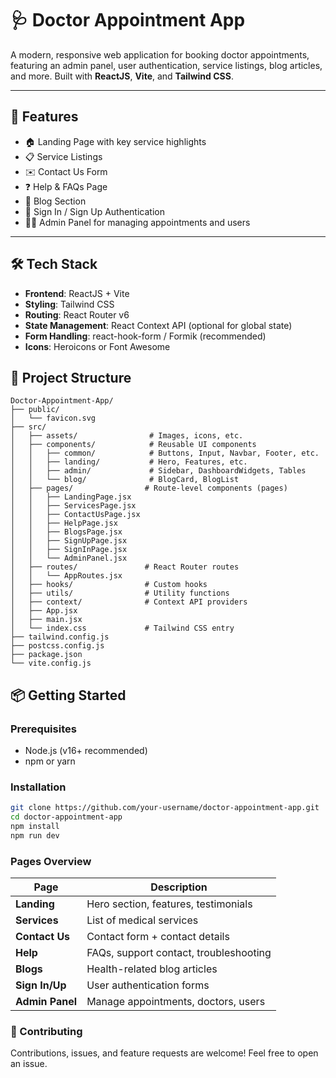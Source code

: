# 🩺 Doctor Appointment App

A modern, responsive web application for booking doctor appointments, featuring an admin panel, user authentication, service listings, blog articles, and more. Built with **ReactJS**, **Vite**, and **Tailwind CSS**.

---

## 🚀 Features

- 🏠 Landing Page with key service highlights
- 📋 Service Listings
- ✉️ Contact Us Form
- ❓ Help & FAQs Page
- 📝 Blog Section
- 🔐 Sign In / Sign Up Authentication
- 🧑‍💼 Admin Panel for managing appointments and users

---

## 🛠 Tech Stack

- **Frontend**: ReactJS + Vite
- **Styling**: Tailwind CSS
- **Routing**: React Router v6
- **State Management**: React Context API (optional for global state)
- **Form Handling**: react-hook-form / Formik (recommended)
- **Icons**: Heroicons or Font Awesome



## 📁 Project Structure

```text
Doctor-Appointment-App/
├── public/
│   └── favicon.svg
├── src/
│   ├── assets/                # Images, icons, etc.
│   ├── components/            # Reusable UI components
│   │   ├── common/            # Buttons, Input, Navbar, Footer, etc.
│   │   ├── landing/           # Hero, Features, etc.
│   │   ├── admin/             # Sidebar, DashboardWidgets, Tables
│   │   └── blog/              # BlogCard, BlogList
│   ├── pages/                # Route-level components (pages)
│   │   ├── LandingPage.jsx
│   │   ├── ServicesPage.jsx
│   │   ├── ContactUsPage.jsx
│   │   ├── HelpPage.jsx
│   │   ├── BlogsPage.jsx
│   │   ├── SignUpPage.jsx
│   │   ├── SignInPage.jsx
│   │   └── AdminPanel.jsx
│   ├── routes/               # React Router routes
│   │   └── AppRoutes.jsx
│   ├── hooks/                # Custom hooks
│   ├── utils/                # Utility functions
│   ├── context/              # Context API providers
│   ├── App.jsx
│   ├── main.jsx
│   └── index.css             # Tailwind CSS entry
├── tailwind.config.js
├── postcss.config.js
├── package.json
└── vite.config.js
```

## 📦 Getting Started

### Prerequisites

- Node.js (v16+ recommended)
- npm or yarn

### Installation

```bash
git clone https://github.com/your-username/doctor-appointment-app.git
cd doctor-appointment-app
npm install
npm run dev
```


### Pages Overview

| Page            | Description                            |
| --------------- | -------------------------------------- |
| **Landing**     | Hero section, features, testimonials   |
| **Services**    | List of medical services               |
| **Contact Us**  | Contact form + contact details         |
| **Help**        | FAQs, support contact, troubleshooting |
| **Blogs**       | Health-related blog articles           |
| **Sign In/Up**  | User authentication forms              |
| **Admin Panel** | Manage appointments, doctors, users    |

### 🙌 Contributing
Contributions, issues, and feature requests are welcome!
Feel free to open an issue.
